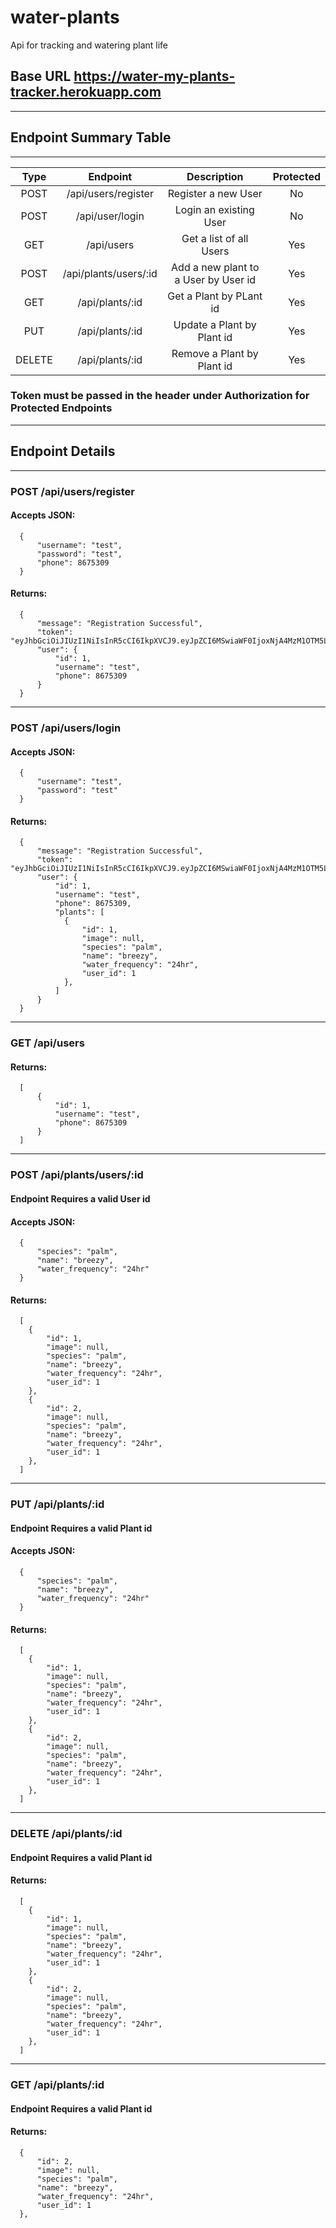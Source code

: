 # water-plants

Api for tracking and watering plant life

## Base URL https://water-my-plants-tracker.herokuapp.com

---

## Endpoint Summary Table

---

|  Type  |       Endpoint        |             Description              | Protected |
| :----: | :-------------------: | :----------------------------------: | :-------: |
|  POST  |  /api/users/register  |         Register a new User          |    No     |
|  POST  |    /api/user/login    |        Login an existing User        |    No     |
|  GET   |      /api/users       |       Get a list of all Users        |    Yes    |
|  POST  | /api/plants/users/:id | Add a new plant to a User by User id |    Yes    |
|  GET   |    /api/plants/:id    |       Get a Plant by PLant id        |    Yes    |
|  PUT   |    /api/plants/:id    |      Update a Plant by Plant id      |    Yes    |
| DELETE |    /api/plants/:id    |      Remove a Plant by Plant id      |    Yes    |

### Token must be passed in the header under Authorization for Protected Endpoints

---

## Endpoint Details

---

### POST /api/users/register

#### Accepts JSON:

```
  {
      "username": "test",
      "password": "test",
      "phone": 8675309
  }

```

#### Returns:

```
  {
      "message": "Registration Successful",
      "token": "eyJhbGciOiJIUzI1NiIsInR5cCI6IkpXVCJ9.eyJpZCI6MSwiaWF0IjoxNjA4MzM1OTM5LCJleHAiOjE2MDg0MjIzMzl9.uMUOW39l157Nbp3VzJGu9FSc6tsrMLjenU2uUtReiJ8",
      "user": {
          "id": 1,
          "username": "test",
          "phone": 8675309
      }
  }
```

---

### POST /api/users/login

#### Accepts JSON:

```
  {
      "username": "test",
      "password": "test"
  }

```

#### Returns:

```
  {
      "message": "Registration Successful",
      "token": "eyJhbGciOiJIUzI1NiIsInR5cCI6IkpXVCJ9.eyJpZCI6MSwiaWF0IjoxNjA4MzM1OTM5LCJleHAiOjE2MDg0MjIzMzl9.uMUOW39l157Nbp3VzJGu9FSc6tsrMLjenU2uUtReiJ8",
      "user": {
          "id": 1,
          "username": "test",
          "phone": 8675309,
          "plants": [
            {
                "id": 1,
                "image": null,
                "species": "palm",
                "name": "breezy",
                "water_frequency": "24hr",
                "user_id": 1
            },
          ]
      }
  }
```

---

### GET /api/users

#### Returns:

```
  [
      {
          "id": 1,
          "username": "test",
          "phone": 8675309
      }
  ]
```

---

### POST /api/plants/users/:id

#### Endpoint Requires a valid User id

#### Accepts JSON:

```
  {
      "species": "palm",
      "name": "breezy",
      "water_frequency": "24hr"
  }

```

#### Returns:

```
  [
    {
        "id": 1,
        "image": null,
        "species": "palm",
        "name": "breezy",
        "water_frequency": "24hr",
        "user_id": 1
    },
    {
        "id": 2,
        "image": null,
        "species": "palm",
        "name": "breezy",
        "water_frequency": "24hr",
        "user_id": 1
    },
  ]
```

---

### PUT /api/plants/:id

#### Endpoint Requires a valid Plant id

#### Accepts JSON:

```
  {
      "species": "palm",
      "name": "breezy",
      "water_frequency": "24hr"
  }

```

#### Returns:

```
  [
    {
        "id": 1,
        "image": null,
        "species": "palm",
        "name": "breezy",
        "water_frequency": "24hr",
        "user_id": 1
    },
    {
        "id": 2,
        "image": null,
        "species": "palm",
        "name": "breezy",
        "water_frequency": "24hr",
        "user_id": 1
    },
  ]
```

---

### DELETE /api/plants/:id

#### Endpoint Requires a valid Plant id

#### Returns:

```
  [
    {
        "id": 1,
        "image": null,
        "species": "palm",
        "name": "breezy",
        "water_frequency": "24hr",
        "user_id": 1
    },
    {
        "id": 2,
        "image": null,
        "species": "palm",
        "name": "breezy",
        "water_frequency": "24hr",
        "user_id": 1
    },
  ]
```

---

### GET /api/plants/:id

#### Endpoint Requires a valid Plant id

#### Returns:

```
  {
      "id": 2,
      "image": null,
      "species": "palm",
      "name": "breezy",
      "water_frequency": "24hr",
      "user_id": 1
  },
```
